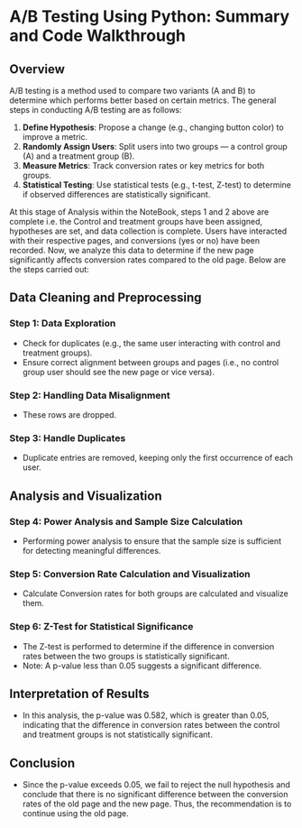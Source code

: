 # A/B Testing Using Python: Summary and Code Walkthrough

## Overview

A/B testing is a method used to compare two variants (A and B) to determine which performs better based on certain metrics. 
The general steps in conducting A/B testing are as follows:

1. **Define Hypothesis**: Propose a change (e.g., changing button color) to improve a metric.
2. **Randomly Assign Users**: Split users into two groups — a control group (A) and a treatment group (B).
3. **Measure Metrics**: Track conversion rates or key metrics for both groups.
4. **Statistical Testing**: Use statistical tests (e.g., t-test, Z-test) to determine if observed differences are statistically significant.

At this stage of Analysis within the NoteBook, steps 1 and 2 above are complete i.e. the Control and treatment groups have been assigned, hypotheses are set, and data collection is complete. Users have interacted with their respective pages, and conversions (yes or no) have been recorded. Now, we analyze this data to determine if the new page significantly affects conversion rates compared to the old page. Below are the steps carried out:

## Data Cleaning and Preprocessing

### Step 1: Data Exploration
* Check for duplicates (e.g., the same user interacting with control and treatment groups).
* Ensure correct alignment between groups and pages (i.e., no control group user should see the new page or vice versa).

### Step 2: Handling Data Misalignment
* These rows are dropped.

### Step 3: Handle Duplicates
* Duplicate entries are removed, keeping only the first occurrence of each user.

## Analysis and Visualization
### Step 4: Power Analysis and Sample Size Calculation
* Performing power analysis to ensure that the sample size is sufficient for detecting meaningful differences.

### Step 5: Conversion Rate Calculation and Visualization
* Calculate Conversion rates for both groups are calculated and visualize them.

### Step 6: Z-Test for Statistical Significance
* The Z-test is performed to determine if the difference in conversion rates between the two groups is statistically significant.
* Note: A p-value less than 0.05 suggests a significant difference.

## Interpretation of Results
* In this analysis, the p-value was 0.582, which is greater than 0.05, indicating that the difference in conversion rates between the control and treatment groups is not statistically significant.

## Conclusion
* Since the p-value exceeds 0.05, we fail to reject the null hypothesis and conclude that there is no significant difference between the conversion rates of the old page and the new page. Thus, the recommendation is to continue using the old page.
